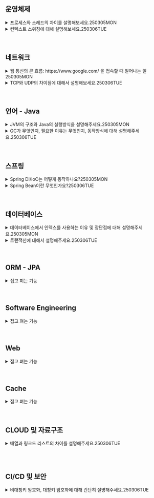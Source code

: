 ## 운영체제

<details>
    <summary>
        프로세스와 스레드의 차이를 설명해보세요.250305MON
    </summary>
  </br>
  <p>ssss
</details>
<details>
    <summary>
        컨텍스트 스위칭에 대해 설명해보세요.250306TUE
    </summary>
</details>
<br><br>

## 네트워크

<details>
    <summary>
        웹 통신의 큰 흐름: https://www.google.com/ 을 접속할 때 일어나는 일 250305MON
    </summary>
    </br>
    <p>DNS 서버에 url 에 해당하는 서버 ip 번호를 가져옴 
    <p> -> 해당 ip 주소를 가지고 있는 서버로 요청이 전달됨
    <p> -> 서버는 클라이언트가 보낸 http 요청 메세지를 해석
    <p> -> 클라이언트에게 보낼 http 응답 메세지 작성
    </br>
</details>
<details>
    <summary>
        TCP와 UDP의 차이점에 대해서 설명해보세요.250306TUE
    </summary>
</details>
<br><br>

## 언어 - Java

<details>
    <summary>
        JVM의 구조와 Java의 실행방식을 설명해주세요.250305MON
    </summary>
</details>
<details>
    <summary>
        GC가 무엇인지, 필요한 이유는 무엇인지, 동작방식에 대해 설명해주세요.250306TUE
    </summary>
</details>
<br><br>

## 스프링

<details>
    <summary>
        Spring DI/IoC는 어떻게 동작하나요?250305MON
    </summary>
</details>
<details>
    <summary>
        Spring Bean이란 무엇인가요?250306TUE
    </summary>
</details>
<br><br>

## 데이터베이스

<details>
    <summary>
        데이터베이스에서 인덱스를 사용하는 이유 및 장단점에 대해 설명해주세요.250305MON
    </summary>
</details>
<details>
    <summary>
        트랜잭션에 대해서 설명해주세요.250306TUE
    </summary>
</details>
<br><br>

## ORM - JPA

<details>
    <summary>
        접고 펴는 기능
    </summary>
</details>
<br><br>

## Software Engineering

<details>
    <summary>
        접고 펴는 기능
    </summary>
</details>
<br><br>

## Web

<details>
    <summary>
        접고 펴는 기능
    </summary>
</details>
<br><br>

## Cache

<details>
    <summary>
        접고 펴는 기능
    </summary>
</details>
<br><br>

## CLOUD 및 자료구조

<details>
    <summary>
        배열과 링크드 리스트의 차이를 설명해주세요.250306TUE
    </summary>
</details>

<br><br>

## CI/CD 및 보안

<details>
    <summary>
        비대칭키 암호화, 대칭키 암호화에 대해 간단히 설명해주세요.250306TUE
    </summary>
</details>
<br><br>
